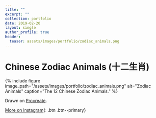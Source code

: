 ```yaml
---
title: ""
excerpt: ""
collection: portfolio
date: 2019-02-20
layout: single
author_profile: true
header:
  teaser: assets/images/portfolio/zodiac_animals.png
---
```


# Chinese Zodiac Animals (十二生肖)

{% include figure image_path="/assets/images/portfolio/zodiac_animals.png" alt="Zodiac Animals" caption="The 12 Chinese Zodiac Animals." %}

Drawn on [Procreate](https://procreate.art/).

[More on Instagram](https://instagram.com/bykfrankc){: .btn .btn--primary}